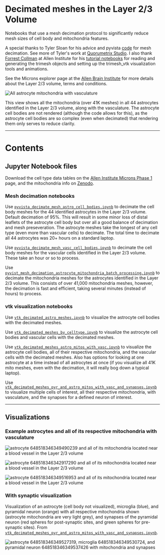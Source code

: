 # Decimated meshes in the Layer 2/3 Volume
Notebooks that use a mesh decimation protocol to significantly reduce mesh sizes of cell body and mitochondria features.

A special thanks to Tyler Sloan for his advice and pyvista [code](https://github.com/Quorumetrix/Blender_scripts/blob/main/Mesh%20Decimation%20Pipeline.ipynb) for mesh decimation. See more of Tyler's work at [Quorumetrix Studio](https://www.quorumetrix.com/). I also thank [Forrest Collman](https://alleninstitute.org/person/forrest-collman/) at Allen Institute for his [tutorial notebooks](https://github.com/AllenInstitute/MicronsBinder/tree/master/notebooks) for reading and generating the trimesh objects and setting up the trimesh_vtk visualization tools and animations.

See the Microns explorer page at the [Allen Brain Institute](https://www.microns-explorer.org/terms-and-conditions) for more details about the Layer 2/3 volume, terms and conditions.

![All astrocyte mitochondria with vasculature](all_astro_mito_with_vasc_2024_08_01_1950_40.png "all astrocyte mitochondria with vasculature")

This view shows all the mitochondria (over 41K meshes) in all 44 astrocytes identified in the Layer 2/3 volume, along with the vasculature. The astrocyte cell bodies are not rendered (although the code allows for this), as the astrocyte cell bodies are so complex (even when decimated) that rendering them only serves to reduce clarity.

***

# Contents

## Jupyter Notebook files

Download the cell type data tables on the [Allen Institute Microns Phase 1](https://www.microns-explorer.org/phase1) page, and the mitochondria info on [Zenodo](https://zenodo.org/record/5579388/files/211019_mitochondria_info.csv).

### Mesh decimation notebooks

Use [`pyvista_decimate_mesh_astro_cell_bodies.ipynb`](https://github.com/shandran/layer23-volume/blob/main/decimated_meshs/pyvista_decimate_mesh_astro_cell_bodies.ipynb) to decimate the cell body meshes for the 44 identified astrocytes in the Layer 2/3 volume. Default decimation of 95%. This will result in some minor loss of distal leaflets of the astrocyte cell body but over all a good balance of decimation and mesh preseveration. The astrocyte meshes take the longest of any cell type (even more than vascular cells) to decimate. The total time to decimate all 44 astrocytes was 20+ hours on a standard laptop.

Use [`pyvista_decimate_mesh_vasc_cell_bodies.ipynb`](https://github.com/shandran/layer23-volume/blob/main/decimated_meshs/pyvista_decimate_mesh_vasc_cell_bodies.ipynb) to decimate the cell body meshes for the vascular cells identified in the Layer 2/3 volume. These take an hour or so to process.

Use [`pyvist_mesh_decimation_astrocyte_mitochondria_batch_processing.ipynb`](https://github.com/shandran/layer23-volume/blob/main/decimated_meshs/pyvist_mesh_decimation_astrocyte_mitochondria_batch_processing.ipynb) to decimate the mitochondria meshes for the astrocytes identified in the Layer 2/3 volume. This consists of over 41,000 mitochondria meshes, however, the decimation is fast and efficient, taking several minutes (instead of hours) to process.

### vtk visualization notebooks

Use [`vtk_decimated_astro_meshes.ipynb`](https://github.com/shandran/layer23-volume/blob/main/decimated_meshs/vtk_decimated_astro_meshes.ipynb) to visualize the astrocyte cell bodies with the decimated meshes.

Use [`vtk_decimated_meshes_by_celltype.ipynb`](https://github.com/shandran/layer23-volume/blob/main/decimated_meshs/vtk_decimated_meshes_by_celltype.ipynb) to visualize the astrocyte cell bodies and vascular cells with the decimated meshes.

Use [`vtk_decimated_meshes_astro_mitos_with_vasc.ipynb`](https://github.com/shandran/layer23-volume/blob/main/decimated_meshs/vtk_decimated_meshes_astro_mitos_with_vasc.ipynb)  to visualize the astrocyte cell bodies, all of their respective mitochondria, and the vascular cells with the decimated meshes. Also has options for looking at one astrocyte at a time instead of all astrocytes at once (if you visualize all 41K mito meshes, even with the decimation, it will really bog down a typical laptop).

Use [`vtk_decimated_meshes_pyr_and_astro_mitos_with_vasc_and_synapses.ipynb`](https://github.com/shandran/layer23-volume/blob/main/decimated_meshs/vtk_decimated_meshes_pyr_and_astro_mitos_with_vasc_and_synapses.ipynb) to visualize multiple cells of interest, all their respective mitochondria, with vasculature, and the synapses for a defined neuron of interest. 

***

## Visualizations

### Example astrocytes and all of its respective mitochondria with vasculature

![astrocyte 648518346349490239 and all of its mitochondria located near a blood vessel in the Layer 2/3 volume](astro_648518346349490239_mito_with_vasc_2024_08_02_1025_29.png "astrocyte 648518346349490239 and all of its mitochondria located near a blood vessel in the Layer 2/3 volume")

![astrocyte 648518346342917290 and all of its mitochondria located near a blood vessel in the Layer 2/3 volume](astro_648518346342917290_mito_with_vasc_2024_08_02_1608_07.png "astrocyte 648518346349490239 and all of its mitochondria located near a blood vessel in the Layer 2/3 volume")

![astrocyte 648518346349516953 and all of its mitochondria located near a blood vessel in the Layer 2/3 volume](astro_648518346349516953_mito_with_vasc_2024_08_02_1605_29.png "astrocyte 648518346349490239 and all of its mitochondria located near a blood vessel in the Layer 2/3 volume")

### With synaptic visualization

Visualization of an astrocyte (cell body not visualized), microglia (blue), and pyramidal neuron (orange) with all respective mitochondria shown (astrocyte mitochondria are very light grey), and synapses of the pyramidal neuron (red spheres for post-synaptic sites, and green spheres for pre-synaptic sites). From [`vtk_decimated_meshes_pyr_and_astro_mitos_with_vasc_and_synapses.ipynb`](https://github.com/shandran/layer23-volume/blob/main/decimated_meshs/vtk_decimated_meshes_pyr_and_astro_mitos_with_vasc_and_synapses.ipynb).

![astrocyte 648518346349527319, microglia 648518346349530724, and pyramidal neuron 648518346349537426 with mitochondria and synapses](all_cell_mito_with_vasc_syn_2024_08_23_1422_05.png "astrocyte 648518346349527319, microglia 648518346349530724, and pyramidal neuron 648518346349537426 with mitochondria and synapses")

